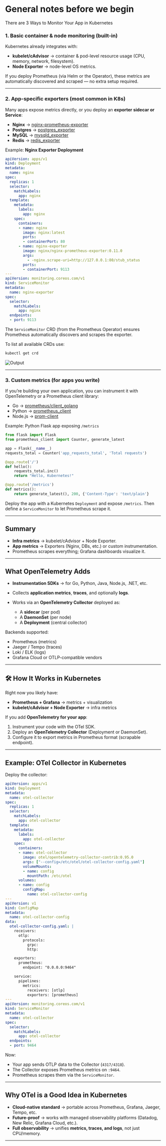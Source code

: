 # General notes before we begin

There are 3 Ways to Monitor Your App in Kubernetes

### 1. **Basic container & node monitoring (built-in)**

Kubernetes already integrates with:

* **kubelet/cAdvisor** → container & pod-level resource usage (CPU, memory, network, filesystem).
* **Node Exporter** → node-level OS metrics.

If you deploy Prometheus (via Helm or the Operator), these metrics are automatically discovered and scraped — no extra setup required.

---

### 2. **App-specific exporters (most common in K8s)**

Many apps expose metrics directly, or you deploy an **exporter sidecar or Service**:

* **Nginx** → [nginx-prometheus-exporter](https://github.com/nginxinc/nginx-prometheus-exporter)
* **Postgres** → [postgres\_exporter](https://github.com/prometheus-community/postgres_exporter)
* **MySQL** → [mysqld\_exporter](https://github.com/prometheus/mysqld_exporter)
* **Redis** → [redis\_exporter](https://github.com/oliver006/redis_exporter)

Example: **Nginx Exporter Deployment**

```yaml
apiVersion: apps/v1
kind: Deployment
metadata:
  name: nginx
spec:
  replicas: 1
  selector:
    matchLabels:
      app: nginx
  template:
    metadata:
      labels:
        app: nginx
    spec:
      containers:
      - name: nginx
        image: nginx:latest
        ports:
        - containerPort: 80
      - name: nginx-exporter
        image: nginx/nginx-prometheus-exporter:0.11.0
        args:
          - -nginx.scrape-uri=http://127.0.0.1:80/stub_status
        ports:
        - containerPort: 9113
---
apiVersion: monitoring.coreos.com/v1
kind: ServiceMonitor
metadata:
  name: nginx-exporter
spec:
  selector:
    matchLabels:
      app: nginx
  endpoints:
  - port: 9113
```

The `ServiceMonitor` CRD (from the Prometheus Operator) ensures Prometheus automatically discovers and scrapes the exporter.

To list all available CRDs use:

```bash
kubectl get crd
```
![Output](../assets/servicemonitor.png)

---

### 3. **Custom metrics (for apps you write)**

If you’re building your own application, you can instrument it with OpenTelemetry or a Prometheus client library:

* Go → [prometheus/client\_golang](https://github.com/prometheus/client_golang)
* Python → [prometheus\_client](https://github.com/prometheus/client_python)
* Node.js → [prom-client](https://github.com/siimon/prom-client)

Example: Python Flask app exposing `/metrics`

```python
from flask import Flask
from prometheus_client import Counter, generate_latest

app = Flask(__name__)
requests_total = Counter('app_requests_total', 'Total requests')

@app.route('/')
def hello():
    requests_total.inc()
    return "Hello, Kubernetes!"

@app.route('/metrics')
def metrics():
    return generate_latest(), 200, {'Content-Type': 'text/plain'}
```

Deploy the app with a Kubernetes `Deployment` and expose `/metrics`. Then define a `ServiceMonitor` to let Prometheus scrape it.

---

## Summary

* **Infra metrics** → kubelet/cAdvisor + Node Exporter.
* **App metrics** → Exporters (Nginx, DBs, etc.) or custom instrumentation.
* Prometheus scrapes everything; Grafana dashboards visualize it.

---

## What OpenTelemetry Adds

* **Instrumentation SDKs** → for Go, Python, Java, Node.js, .NET, etc.
* Collects **application metrics**, **traces**, and optionally **logs**.
* Works via an **OpenTelemetry Collector** deployed as:

  * A **sidecar** (per pod)
  * A **DaemonSet** (per node)
  * A **Deployment** (central collector)

Backends supported:

* Prometheus (metrics)
* Jaeger / Tempo (traces)
* Loki / ELK (logs)
* Grafana Cloud or OTLP-compatible vendors

---

## 🛠 How It Works in Kubernetes

Right now you likely have:

* **Prometheus + Grafana** → metrics + visualization
* **kubelet/cAdvisor + Node Exporter** → infra metrics

If you add **OpenTelemetry for your app**:

1. Instrument your code with the OTel SDK.
2. Deploy an **OpenTelemetry Collector** (Deployment or DaemonSet).
3. Configure it to export metrics in Prometheus format (scrapable endpoint).

---

## Example: OTel Collector in Kubernetes

Deploy the collector:

```yaml
apiVersion: apps/v1
kind: Deployment
metadata:
  name: otel-collector
spec:
  replicas: 1
  selector:
    matchLabels:
      app: otel-collector
  template:
    metadata:
      labels:
        app: otel-collector
    spec:
      containers:
      - name: otel-collector
        image: otel/opentelemetry-collector-contrib:0.95.0
        args: ["--config=/etc/otel/otel-collector-config.yaml"]
        volumeMounts:
        - name: config
          mountPath: /etc/otel
      volumes:
      - name: config
        configMap:
          name: otel-collector-config
---
apiVersion: v1
kind: ConfigMap
metadata:
  name: otel-collector-config
data:
  otel-collector-config.yaml: |
    receivers:
      otlp:
        protocols:
          grpc:
          http:

    exporters:
      prometheus:
        endpoint: "0.0.0.0:9464"

    service:
      pipelines:
        metrics:
          receivers: [otlp]
          exporters: [prometheus]
---
apiVersion: monitoring.coreos.com/v1
kind: ServiceMonitor
metadata:
  name: otel-collector
spec:
  selector:
    matchLabels:
      app: otel-collector
  endpoints:
  - port: 9464
```

Now:

* Your app sends OTLP data to the Collector (`4317/4318`).
* The Collector exposes Prometheus metrics on `:9464`.
* Prometheus scrapes them via the `ServiceMonitor`.

---

## Why OTel is a Good Idea in Kubernetes

* **Cloud-native standard** → portable across Prometheus, Grafana, Jaeger, Tempo, etc.
* **Future-proof** → works with managed observability platforms (Datadog, New Relic, Grafana Cloud, etc.).
* **Full observability** → unifies **metrics, traces, and logs**, not just CPU/memory.

---
